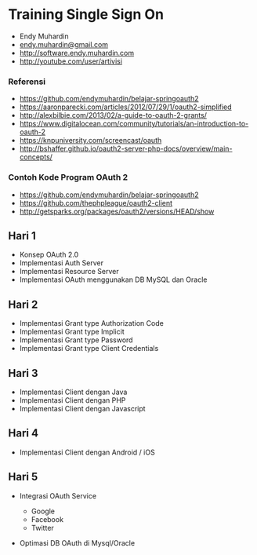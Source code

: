 # Training Single Sign On #

* Endy Muhardin
* endy.muhardin@gmail.com
* http://software.endy.muhardin.com
* http://youtube.com/user/artivisi

### Referensi ###

* https://github.com/endymuhardin/belajar-springoauth2
* https://aaronparecki.com/articles/2012/07/29/1/oauth2-simplified
* http://alexbilbie.com/2013/02/a-guide-to-oauth-2-grants/
* https://www.digitalocean.com/community/tutorials/an-introduction-to-oauth-2
* https://knpuniversity.com/screencast/oauth
* http://bshaffer.github.io/oauth2-server-php-docs/overview/main-concepts/


### Contoh Kode Program OAuth 2 ###

* https://github.com/endymuhardin/belajar-springoauth2
* https://github.com/thephpleague/oauth2-client
* http://getsparks.org/packages/oauth2/versions/HEAD/show

## Hari 1 ##

* Konsep OAuth 2.0
* Implementasi Auth Server
* Implementasi Resource Server
* Implementasi OAuth menggunakan DB MySQL dan Oracle

## Hari 2 ##

* Implementasi Grant type Authorization Code
* Implementasi Grant type Implicit
* Implementasi Grant type Password
* Implementasi Grant type Client Credentials

## Hari 3 ##

* Implementasi Client dengan Java
* Implementasi Client dengan PHP
* Implementasi Client dengan Javascript

## Hari 4 ##

* Implementasi Client dengan Android / iOS

## Hari 5 ##

* Integrasi OAuth Service

    - Google
    - Facebook
    - Twitter

* Optimasi DB OAuth di Mysql/Oracle